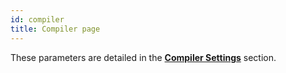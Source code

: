 ```yaml
---
id: compiler
title: Compiler page
---
```


These parameters are detailed in the [**Compiler Settings**](../Project/compiler.md#compiler-settings) section.
